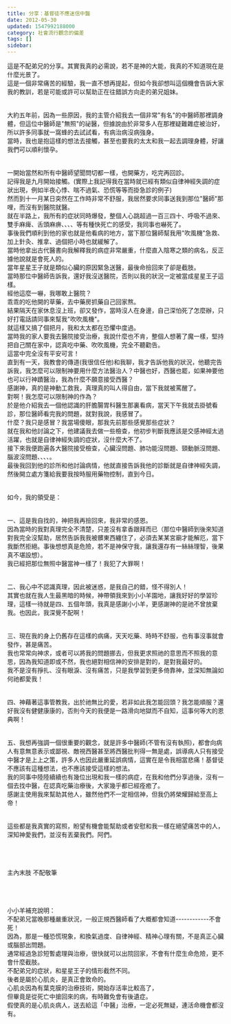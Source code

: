 ```yaml
---
title: 分享：基督徒不應迷信中醫
date: 2012-05-30
updated: 1547992188000
category: 社會流行觀念的偏差
tags: []
sidebar: 
---
```


<p>這是不配弟兄的分享。<!--more-->其實我真的必需說，若不是神的大能，我真的不知道現在是什麼光景了。<br/>這是一個非常痛苦的經驗，我一直不想再提起，但如今我卻想叫這個機會告訴大家我的教訓，若是可能或許可以幫助正在往錯誤方向走的弟兄姐妹。<br/><br/><br/>大約五年前，因為一些原因，我的主管介紹我去一個非常"有名"的中醫師那裡調身體，但這位中醫師是"無照"的祕醫，但據說由於非常多人在那裡疑難雜症被治好，所以許多同事就一窩蜂的去試試看，有病治病沒病強身。<br/>當時，我也是抱這樣的想法去接觸，甚至也要我的太太和我一起去調理身體，好讓我們可以順利懷孕。<br/><br/><br/>一開始當然和所有中醫師望聞問切都一樣，也開藥方，吃完再回診。<br/>記得我是九月開始接觸。(實際上我記得我在當時就已經有類似自律神經失調的症狀出現，例如半夜心悸、喘不過氣、恐慌等等而掛急診的例子)<br/>然而到十一月某日突然在工作時非常不舒服，我居然要求同事送我到那位"醫師"那哩，而沒有到醫院就醫。<br/>就在半路上，我所有的症狀同時爆發，整個人心跳超過一百三四十、呼吸不過來、雙手麻痺、舌頭麻痹、、、、等有種快死亡的感受，我同事也嚇死了。<br/>事後我們順利到他的家也就是他看病的地方，當下那位醫師幫我用"吹風機"急救、加上針灸、推拿、過個把小時也就緩解了。<br/>當時他拿出古代醫書向我解釋我的病症非常嚴重，什麼直入陰寒之類的病名，反正據他說就是會死人的。<br/>當年星星王子就是類似心臟的原因緊急送醫，最後命撿回來了卻是截肢。<br/>當時那位中醫師告訴我，還好我沒送醫院，否則以我的狀況一定被當成星星王子這樣。<br/>經他這麼一嚇，我哪敢上醫院？<br/>乖乖的吃他開的草藥，去中藥房抓藥自己回家熬。<br/>結果隔天在家休息沒上班，卻又發作，當時沒人在身邊，自己深怕死了怎麼辦，只好打電話請同事來幫我"吹吹風機"。<br/>就這樣又搞了個把月，我和太太都在恐懼中度過。<br/>當時我的家人要我去醫院接受治療，我說什麼也不肯，整個人想著了魔一樣，堅持把自己關在家中，認真吃中藥、吹吹風機，完全不聽勸告。<br/>這當中完全沒有平安可言！<br/>直到有一天，我教會的傳道(我很信任他)和我聊，我才告訴他我的狀況，他聽完告訴我，我怎麼可以限制神要用什麼方法醫治人？中醫也好，西醫也罷，如果神要他也可以行神蹟醫治，我為什麼不願意接受西醫？<br/>感謝神，真的是神動工救我，真理真的叫人得自由，當下我就被罵醒了。<br/>對啊！我怎麼可以限制神的作為？<br/>於是他介紹我去一個他認識的肝膽腸胃科醫生那裏看病，當天下午我就去掛號看診，那位醫師看完我的問題，就對我說，我感冒了。<br/>什麼？我只是感冒？我當場傻眼，那我先前那些感覺那些症狀？<br/>就在我和他討論之下，他建議我去做一些檢查，他初步判斷我應該是交感神經太過活躍，也就是自律神經失調的症狀，沒什麼大不了。<br/>接下來我便跑遍各大醫院接受檢查，心臟沒問題、肺功能沒問題、頸動脈沒問題、腦波沒問題、、、、。<br/>最後我回到他的診所和他討論病情，他就直接告訴我他的診斷就是自律神經失調，然後開立處方箋給我要我按時服用藥物控制，直到今日。<br/><br/><br/>如今，我的領受是：<br/><br/><br/>一、這是我自找的，神把我再撿回來，我非常的感恩。<br/>因為當時的我對真理完全不清楚，只差沒有拿香跟拜而已（那位中醫師到後來知道對我完全沒幫助，居然告訴我我被髒東西纏住了，必須去某某宮廟才能解厄，當下我斷然拒絕。事後想想真是危險，若不是神保守我，讓我還存有一絲絲理智，後果真不堪設想）。<br/>我已經把那位無照中醫當神一樣了！我犯了大罪啊！<br/><br/><br/>二、我心中不認識真理，因此被迷惑，是我自己的錯，怪不得別人！<br/>其實也就在我人生最黑暗的時候，神帶領我來到小小羊園地，讓我好好的學習珍理，這樣一待就是四、五個年頭，我真是感謝小小羊，更感謝神的是祂不曾放棄我。也因此，我深覺不配啊！<br/><br/><br/>三、現在我的身上仍舊存在這樣的病痛，天天吃藥、時時不舒服，也有事沒事就會發作，甚是痛苦。<br/>我也常常向神求，或者可以將我的問題挪去，但我更求照祂的意思而不照我的意思，因為我知道即或不然，我也絕對相信神的安排是對的，是對我最好的。<br/>我不是沒有掙扎、沒有眼淚、沒有痛苦，只是我學習到更多倚靠神，並深知無論如何祂都愛我！<br/><br/><br/>四、神藉著這事管教我，出於祂無比的愛，若非如此我怎能回頭？我怎能順服？還好我沒有健健康康的，否則今天的我便是一路滑向地獄而不自知，這事何等大的恩典啊！<br/><br/><br/>五、我想再強調一個很重要的觀念，就是許多中醫師(不管有沒有執照)，都會向病人有意無意表示或鄙視、敵視西醫甚至將西醫批判得一無是處，誤導病人只有接受中醫才是上上之策，許多人也因此嚴重延誤病情，這實在是令我相當悲痛！基督徒不應該有這種想法，也不應該接受這樣的想法。<br/>我的同事中陸陸續續也有幾位出現和我一樣的病症，在我和他們分享過後，沒有一個去找中醫，在認真吃藥治療後，大家幾乎都已經痊癒了。<br/>感謝主使用我來幫助其他人，雖然他們不一定相信神，但我仍將榮耀歸給至高上帝！<br/><br/><br/>這些都是我真實的寫照，盼望有機會能幫助或者安慰和我一樣在絕望痛苦中的人，深知神愛我們，並沒有丟棄我們。阿們。<br/><br/><br/><br/> <br/>主內末肢     不配敬筆     <br/><br/><br/><br/><br/>小小羊補充說明：<br/>不配弟兄當晚那種嚴重狀況，一般正規西醫師看了大概都會知道------------不會死！<br/>因為，那是一種恐慌現象，和換氣過度、自律神經、精神心理有關，不是真正心臟或腦部出問題。<br/>通常經過急診短暫處理與治療，很快就可以出院回家，不會有什麼生命危險，更不會什麼截肢。<br/>不配弟兄的症狀，和星星王子的情形截然不同。<br/>後者是屬於心肌炎，是真正會致命的。<br/>心肌炎因為有葉克膜的治療技術，開始存活率比較高了，<br/>但畢竟是從死亡中搶回來的病，有時難免會有後遺症。<br/>假使真的是心肌炎病人，送去給這「中醫」治療，一定必死無疑，連活命機會都沒有。<br/><br/><br/><br/><br/><br/><br/><br/><br/><br/></p>